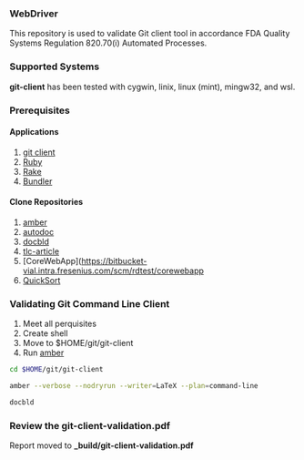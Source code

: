 ### WebDriver 
This repository is used to validate Git client tool
in accordance FDA Quality Systems Regulation 820.70(i) Automated Processes.

### Supported Systems
**git-client** has been tested with cygwin, linix, linux (mint), mingw32,
and wsl.

### Prerequisites
#### Applications
1. [git client](https://git-scm.com/book/en/v2/Git-and-Other-Systems-Git-as-a-Client)
2. [Ruby](https://www.ruby-lang.org/en/downloads/)
3. [Rake](https://ruby.github.io/rake/)
4. [Bundler](https://bundler.io) 

#### Clone Repositories 
1. [amber](https://github.com/Traap/amber)
2. [autodoc](https://github.com/Traap/autodoc) 
3. [docbld](https://github.com/Traap/docbld) 
4. [tlc-article](https://github.com/Traap/tlc-article) 
5. [CoreWebApp](https://bitbucket-vial.intra.fresenius.com/scm/rdtest/corewebapp
6. [QuickSort](https://bitbucket-vial.intra.fresenius.com/scm/san/quicksort)

### Validating Git Command Line Client
1. Meet all perquisites
2. Create shell
3. Move to $HOME/git/git-client
4. Run [amber](https://github.com/Traap/amber)

```bash
cd $HOME/git/git-client

amber --verbose --nodryrun --writer=LaTeX --plan=command-line

docbld
```

### Review the git-client-validation.pdf
Report moved to **_build/git-client-validation.pdf**
